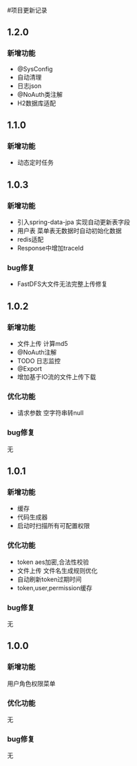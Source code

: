 #项目更新记录

## 1.2.0

### 新增功能

- @SysConfig
- 自动清理
- 日志json
- @NoAuth类注解
- H2数据库适配

## 1.1.0

### 新增功能

- 动态定时任务

## 1.0.3

### 新增功能

- 引入spring-data-jpa 实现自动更新表字段
- 用户表 菜单表无数据时自动初始化数据
- redis适配
- Response中增加traceId

### bug修复

- FastDFS大文件无法完整上传修复

## 1.0.2

### 新增功能

- 文件上传 计算md5
- @NoAuth注解
- TODO 日志监控
- @Export
- 增加基于IO流的文件上传下载

### 优化功能

- 请求参数 空字符串转null

### bug修复

无

## 1.0.1

### 新增功能

- 缓存
- 代码生成器
- 启动时扫描所有可配置权限

### 优化功能

- token aes加密,合法性校验
- 文件上传 文件名生成规则优化
- 自动刷新token过期时间
- token,user,permission缓存

### bug修复

无

## 1.0.0


### 新增功能

用户角色权限菜单

### 优化功能

无

### bug修复

无

